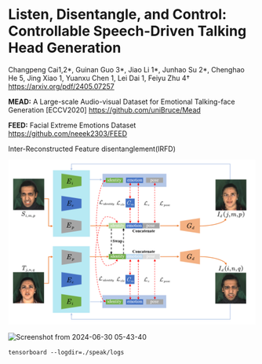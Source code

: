 # Listen, Disentangle, and Control: Controllable Speech-Driven Talking Head Generation

Changpeng Cai1,2*, Guinan Guo 3*, Jiao Li 1*, Junhao Su 2*,
Chenghao He 5, Jing Xiao 1, Yuanxu Chen 1, Lei Dai 1, Feiyu Zhu 4†
https://arxiv.org/pdf/2405.07257








**MEAD:** 
A Large-scale Audio-visual Dataset for Emotional Talking-face Generation [ECCV2020]
https://github.com/uniBruce/Mead



**FEED:** 
Facial Extreme Emotions Dataset
https://github.com/neeek2303/FEED



Inter-Reconstructed Feature disentanglement(IRFD)

![screenshot](fig2.png)




![Screenshot from 2024-06-30 05-43-40](https://github.com/johndpope/SPEAK-hack/assets/289994/aec76f4d-eab9-4c7a-8132-cc08ead89c0b)
```shell
tensorboard --logdir=./speak/logs
```